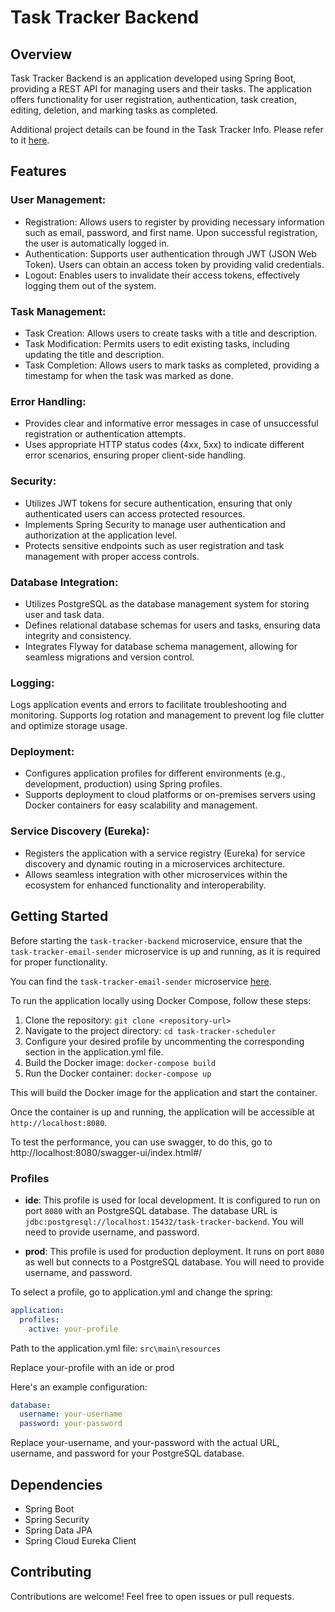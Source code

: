 # Task Tracker Backend

## Overview

Task Tracker Backend is an application developed using Spring Boot, providing a REST API for managing users and their
tasks. The application offers functionality for user registration, authentication, task creation, editing, deletion, and
marking tasks as completed.

Additional project details can be found in the Task Tracker Info.  Please refer to it [here](https://github.com/Bityta/task-tracker-info).


## Features

### User Management:

- Registration: Allows users to register by providing necessary information such as email, password, and first name.
  Upon successful registration, the user is automatically logged in.
- Authentication: Supports user authentication through JWT (JSON Web Token). Users can obtain an access token by
  providing valid credentials.
- Logout: Enables users to invalidate their access tokens, effectively logging them out of the system.

### Task Management:

- Task Creation: Allows users to create tasks with a title and description.
- Task Modification: Permits users to edit existing tasks, including updating the title and description.
- Task Completion: Allows users to mark tasks as completed, providing a timestamp for when the task was marked as done.

### Error Handling:

- Provides clear and informative error messages in case of unsuccessful registration or authentication attempts.
- Uses appropriate HTTP status codes (4xx, 5xx) to indicate different error scenarios, ensuring proper client-side
  handling.

### Security:

- Utilizes JWT tokens for secure authentication, ensuring that only authenticated users can access protected resources.
- Implements Spring Security to manage user authentication and authorization at the application level.
- Protects sensitive endpoints such as user registration and task management with proper access controls.

### Database Integration:

- Utilizes PostgreSQL as the database management system for storing user and task data.
- Defines relational database schemas for users and tasks, ensuring data integrity and consistency.
- Integrates Flyway for database schema management, allowing for seamless migrations and version control.

### Logging:

Logs application events and errors to facilitate troubleshooting and monitoring.
Supports log rotation and management to prevent log file clutter and optimize storage usage.

### Deployment:

- Configures application profiles for different environments (e.g., development, production) using Spring profiles.
- Supports deployment to cloud platforms or on-premises servers using Docker containers for easy scalability and
  management.

### Service Discovery (Eureka):

- Registers the application with a service registry (Eureka) for service discovery and dynamic routing in a
  microservices architecture.
- Allows seamless integration with other microservices within the ecosystem for enhanced functionality and
  interoperability.

## Getting Started

Before starting the `task-tracker-backend` microservice, ensure that the `task-tracker-email-sender` microservice is up
and running, as it is required for proper functionality.

You can find the `task-tracker-email-sender` microservice [here](https://github.com/Bityta/task-tracker-email-sender).

To run the application locally using Docker Compose, follow these steps:

1. Clone the repository: `git clone <repository-url>`
2. Navigate to the project directory: `cd task-tracker-scheduler`
3. Configure your desired profile by uncommenting the corresponding section in the application.yml file.
4. Build the Docker image: `docker-compose build`
5. Run the Docker container: `docker-compose up`

This will build the Docker image for the application and start the container.

Once the container is up and running, the application will be accessible at `http://localhost:8080`.

To test the performance, you can use swagger, to do this, go to http://localhost:8080/swagger-ui/index.html#/

### Profiles

- **ide**: This profile is used for local development. It is configured to run on port `8080` with an PostgreSQL
  database. The database URL is `jdbc:postgresql://localhost:15432/task-tracker-backend`. You will need to provide
  username, and password.

- **prod**: This profile is used for production deployment. It runs on port `8080` as well but connects to a PostgreSQL
  database. You will need to provide username, and password.

To select a profile, go to application.yml and change the spring:

```yaml
application:
  profiles:
    active: your-profile
  ```
Path to the application.yml file: `src\main\resources`


Replace your-profile with an ide or prod

Here's an example configuration:

```yaml
database:
  username: your-username
  password: your-password
```

Replace your-username, and your-password with the actual URL, username, and password for your PostgreSQL database.

## Dependencies

- Spring Boot
- Spring Security
- Spring Data JPA
- Spring Cloud Eureka Client

## Contributing

Contributions are welcome! Feel free to open issues or pull requests.
